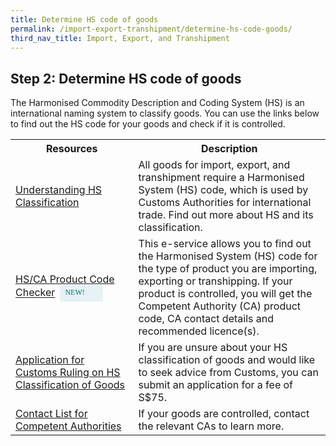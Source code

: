```yaml
---
title: Determine HS code of goods
permalink: /import-export-transhipment/determine-hs-code-goods/
third_nav_title: Import, Export, and Transhipment
---
```


## Step 2: Determine HS code of goods

The Harmonised Commodity Description and Coding System (HS) is an international naming system to classify goods. You can use the links below to find out the HS code for your goods and check if it is controlled.

<table>
    <tr>
    <th style='width: 39%;'><b>Resources</b></th>
    <th style='width: auto;'><b>Description</b></th>
    </tr>
    <tr>
    <td><a href='https://www.customs.gov.sg/businesses/harmonised-system-classification-of-goods/understanding-hs-classification/' target='_blank'>Understanding HS Classification</a></td>
    <td>All goods for import, export, and transhipment require a Harmonised System (HS) code, which is used by Customs Authorities for international trade. Find out more about HS and its classification.
    </td>
    </tr>
    <tr>
    <td><a href='https://hscodechecker.gobusiness.gov.sg/' target='_blank'>HS/CA Product Code Checker</a><span style="background: #E6F2F3; border-radius: 3px; width: 53px; height: 22px; padding: 2px 8px; font-family: lexend-bold; font-size: 12px; line-height: 18px; color: #02737D; display: inline-block; vertical-align: middle; margin-left: 8px;"> NEW!</span></td>
    <td>This e-service allows you to find out the Harmonised System (HS) code for the type of product you are importing, exporting or transhipping. If your product is controlled, you will get the Competent Authority (CA) product code, CA contact details and recommended licence(s).
    </td>
    </tr>
    <tr>
    <td><a href='https://go.gov.sg/customsruling' target='_blank'>Application for Customs Ruling on HS Classification of Goods</a></td>
    <td>If you are unsure about your HS classification of goods and would like to seek advice from Customs, you can submit an application for a fee of S$75.
    </td>
    </tr>
    <tr>
    <td><a href='https://hscodechecker.gobusiness.gov.sg/downloads' target='_blank'>Contact List for Competent Authorities</a></td>
    <td>If your goods are controlled, contact the relevant CAs to learn more.
    </td>
    </tr>
</table>

<script src="/jquery/jquery.min.js"></script>
<script src="/jquery/bp-menu-new-tab.js"></script>
